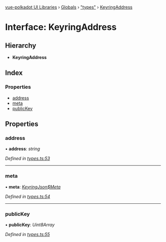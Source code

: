 [vue-polkadot UI Libraries](../README.md) › [Globals](../globals.md) › ["types"](../modules/_types_.md) › [KeyringAddress](_types_.keyringaddress.md)

# Interface: KeyringAddress

## Hierarchy

* **KeyringAddress**

## Index

### Properties

* [address](_types_.keyringaddress.md#address)
* [meta](_types_.keyringaddress.md#meta)
* [publicKey](_types_.keyringaddress.md#publickey)

## Properties

###  address

• **address**: *string*

*Defined in [types.ts:53](https://github.com/vue-polkadot/vue-ui/blob/fbc10cf/packages/vue-keyring/src/types.ts#L53)*

___

###  meta

• **meta**: *[KeyringJson$Meta](_types_.keyringjson_meta.md)*

*Defined in [types.ts:54](https://github.com/vue-polkadot/vue-ui/blob/fbc10cf/packages/vue-keyring/src/types.ts#L54)*

___

###  publicKey

• **publicKey**: *Uint8Array*

*Defined in [types.ts:55](https://github.com/vue-polkadot/vue-ui/blob/fbc10cf/packages/vue-keyring/src/types.ts#L55)*
